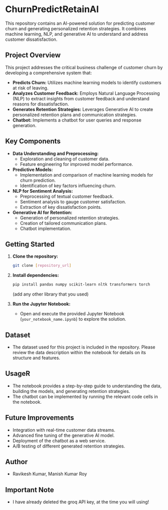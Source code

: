 # ChurnPredictRetainAI

This repository contains an AI-powered solution for predicting customer churn and generating personalized retention strategies. It combines machine learning, NLP, and generative AI to understand and address customer dissatisfaction.

## Project Overview

This project addresses the critical business challenge of customer churn by developing a comprehensive system that:

* **Predicts Churn:** Utilizes machine learning models to identify customers at risk of leaving.
* **Analyzes Customer Feedback:** Employs Natural Language Processing (NLP) to extract insights from customer feedback and understand reasons for dissatisfaction.
* **Generates Retention Strategies:** Leverages Generative AI to create personalized retention plans and communication strategies.
* **Chatbot:** Implements a chatbot for user queries and response generation.

## Key Components

* **Data Understanding and Preprocessing:**
    * Exploration and cleaning of customer data.
    * Feature engineering for improved model performance.
* **Predictive Models:**
    * Implementation and comparison of machine learning models for churn prediction.
    * Identification of key factors influencing churn.
* **NLP for Sentiment Analysis:**
    * Preprocessing of textual customer feedback.
    * Sentiment analysis to gauge customer satisfaction.
    * Extraction of key dissatisfaction points.
* **Generative AI for Retention:**
    * Generation of personalized retention strategies.
    * Creation of tailored communication plans.
    * Chatbot implementation.

## Getting Started

1.  **Clone the repository:**

    ```bash
    git clone [repository_url]
    ```

2.  **Install dependencies:**
    ```bash
    pip install pandas numpy scikit-learn nltk transformers torch
    ```
    (add any other library that you used)
3.  **Run the Jupyter Notebook:**
    * Open and execute the provided Jupyter Notebook (`your_notebook_name.ipynb`) to explore the solution.

## Dataset

* The dataset used for this project is included in the repository. Please review the data description within the notebook for details on its structure and features.

## UsageR

* The notebook provides a step-by-step guide to understanding the data, building the models, and generating retention strategies.
* The chatbot can be implemented by running the relevant code cells in the notebook.

## Future Improvements

* Integration with real-time customer data streams.
* Advanced fine tuning of the generative AI model.
* Deployment of the chatbot as a web service.
* A/B testing of different generated retention strategies.

## Author

* Ravikesh Kumar, Manish Kumar Roy

## Important Note

* I have already deleted the groq API key, at the time you will using!
